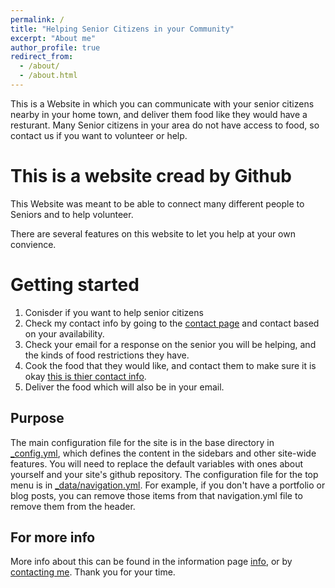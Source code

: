 ```yaml
---
permalink: /
title: "Helping Senior Citizens in your Community"
excerpt: "About me"
author_profile: true
redirect_from: 
  - /about/
  - /about.html
---
```


This is a Website in which you can communicate with your senior citizens nearby in your home town, and deliver them food like they would have a resturant. Many Senior citizens in your area do not have access to food, so contact us if you want to volunteer or help.

This is a website cread by Github
======
This Website was meant to be able to connect many different people to Seniors and to help volunteer.

There are several features on this website to let you help at your own convience.

Getting started
======
1. Conisder if you want to help senior citizens
1. Check my contact info by going to the [contact page](https://github.com/academicpages/academicpages.github.io) and contact based on your availability. 
1. Check your email for a response on the senior you will be helping, and the kinds of food restrictions they have.
1. Cook the food that they would like, and contact them to make sure it is okay [this is thier contact info](http://archive.is/3TPas).
1. Deliver the food which will also be in your email.

Purpose
------
The main configuration file for the site is in the base directory in [_config.yml](https://github.com/academicpages/academicpages.github.io/blob/master/_config.yml), which defines the content in the sidebars and other site-wide features. You will need to replace the default variables with ones about yourself and your site's github repository. The configuration file for the top menu is in [_data/navigation.yml](https://github.com/academicpages/academicpages.github.io/blob/master/_data/navigation.yml). For example, if you don't have a portfolio or blog posts, you can remove those items from that navigation.yml file to remove them from the header. 

For more info
------
More info about this can be found in the information page [info](https://academicpages.github.io/markdown/), or by [contacting me](https://mmistakes.github.io/minimal-mistakes/docs/configuration/). Thank you for your time.
